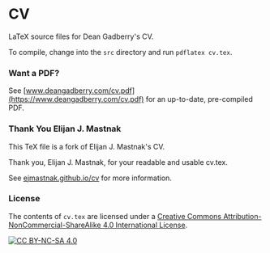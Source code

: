 # CV

LaTeX source files for Dean Gadberry's CV.

To compile, change into the `src` directory and run `pdflatex cv.tex`.

### Want a PDF?

See  [www.deangadberry.com/cv.pdf](https://www.deangadberry.com/cv.pdf) for an up-to-date, pre-compiled PDF.

### Thank You Elijan J. Mastnak

This TeX file is a fork of Elijan J. Mastnak's CV.

Thank you, Elijan J. Mastnak, for your readable and usable cv.tex.

See [ejmastnak.github.io/cv](https://ejmastnak.github.io/cv) for more information.

### License

The contents of `cv.tex` are licensed under a [Creative Commons Attribution-NonCommercial-ShareAlike 4.0 International License][cc-by-nc-sa].

[![CC BY-NC-SA 4.0][cc-by-nc-sa-shield]][cc-by-nc-sa]

[cc-by-nc-sa]: http://creativecommons.org/licenses/by-nc-sa/4.0/
[cc-by-nc-sa-shield]: https://img.shields.io/badge/License-CC%20BY--NC--SA%204.0-lightgrey.svg
